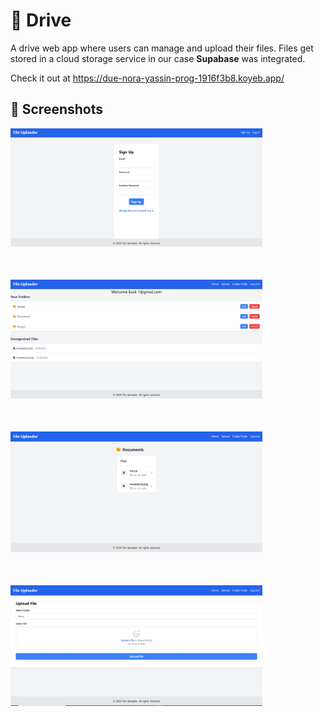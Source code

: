 # 💾 Drive

A drive web app where users can manage and upload their files.
Files get stored in a cloud storage service
in our case **Supabase** was integrated.

Check it out at https://due-nora-yassin-prog-1916f3b8.koyeb.app/

## 📸 Screenshots

<div>
    <img src="screenshots/drive4.png" alt="Screenshot 1" style="max-width: 80%; height: auto; margin-bottom: 50px;">
    <img src="screenshots/drive1.png" alt="Screenshot 2" style="max-width: 80%; height: auto; margin-bottom: 50px;">
    <img src="screenshots/drive2.png" alt="Screenshot 1" style="max-width: 80%; height: auto; margin-bottom: 50px;">
    <img src="screenshots/drive3.png" alt="Screenshot 2" style="max-width: 80%; height: auto; margin-bottom: 50px;">
</div>
